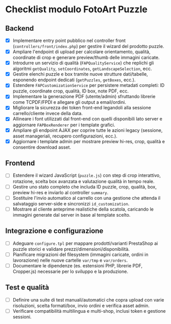 # Checklist modulo FotoArt Puzzle

## Backend
- [x] Implementare entry point pubblico nel controller front (`controllers/front/index.php`) per gestire il wizard del prodotto puzzle.
- [x] Ampliare l'endpoint di upload per calcolare orientamento, qualità, coordinate di crop e generare preview/thumb delle immagini caricate.
- [x] Introdurre un servizio di qualità (`FAPQualityService`) che replichi gli algoritmi `getQuality`, `setCoordinates`, `getLandscapeSelection`, ecc.
- [x] Gestire elenchi puzzle e box tramite nuove strutture dati/tabelle, esponendo endpoint dedicati (`getPuzzles`, `getBoxes`, ecc.).
- [x] Estendere `FAPCustomizationService` per persistere metadati completi: ID puzzle, coordinate crop, qualità, ID box, note PDF, ecc.
- [x] Implementare la generazione PDF (utente/admin) sfruttando librerie come TCPDF/FPDI e allegare gli output a email/ordini.
- [x] Migliorare la sicurezza dei token front-end legandoli alla sessione carrello/cliente invece della data.
- [x] Allineare i font utilizzati dal front-end con quelli disponibili lato server e aggiornare `FAPBoxRenderer` per i template grafici.
- [x] Ampliare gli endpoint AJAX per coprire tutte le azioni legacy (sessione, asset manageriali, recupero configurazioni, ecc.).
- [x] Aggiornare i template admin per mostrare preview hi-res, crop, qualità e consentire download asset.

## Frontend
- [ ] Estendere il wizard JavaScript (`puzzle.js`) con step di crop interattivo, rotazione, scelta box avanzata e valutazione qualità in tempo reale.
- [ ] Gestire uno stato completo che includa ID puzzle, crop, qualità, box, preview hi-res e inviarlo al controller `summary`.
- [ ] Sostituire l'invio automatico al carrello con una gestione che attenda il salvataggio server-side e sincronizzi `id_customization`.
- [ ] Mostrare al cliente anteprime realistiche della scatola, caricando le immagini generate dal server in base al template scelto.

## Integrazione e configurazione
- [ ] Adeguare `configure.tpl` per mappare prodotti/varianti PrestaShop ai puzzle storici e validare prezzi/dimensioni/disponibilità.
- [ ] Pianificare migrazioni del filesystem (immagini caricate, ordini in lavorazione) nelle nuove cartelle `var/tmp` e `var/orders`.
- [ ] Documentare le dipendenze (es. estensioni PHP, librerie PDF, Cropper.js) necessarie per lo sviluppo e la produzione.

## Test e qualità
- [ ] Definire una suite di test manuali/automatici che copra upload con varie risoluzioni, scelta formati/box, invio ordini e verifica asset admin.
- [ ] Verificare compatibilità multilingua e multi-shop, inclusi token e gestione sessioni.
